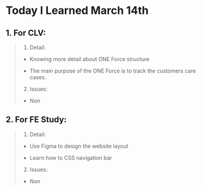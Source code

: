 # Today I Learned March 14th

## 1. For CLV:
> 1. Detail:
>
> - Knowing more detail about ONE Force structure
>
> - The main purpose of the ONE Force is to track the customers care cases.
>
> 2. Issues:
> - Non

## 2. For FE Study:
> 1. Detail:
>
> - Use Figma to design the website layout
>
> - Learn how to CSS navigation bar
>
> 2. Issues:
> - Non
